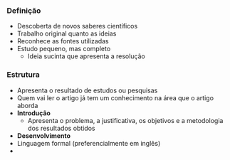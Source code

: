 ### Definição
- Descoberta de novos saberes científicos
- Trabalho original quanto as ideias
- Reconhece as fontes utilizadas
- Estudo pequeno, mas completo
	- Ideia sucinta que apresenta a resolução

### Estrutura
- Apresenta o resultado de estudos ou pesquisas
- Quem vai ler o artigo já tem um conhecimento na área que o artigo aborda
- **Introdução**
	- Apresenta o problema, a justificativa, os objetivos e a metodologia dos resultados obtidos
- **Desenvolvimento**
- Linguagem formal (preferencialmente em inglês)
- 

